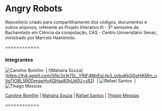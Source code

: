 # Angry Robots #

Repositório criado para compartilhamento dos códigos, documentos e outros arquivos, referente ao Projeto Interativo III - 3º semestre de Bacharelado em Ciência da computação, CAS - Centro Universitário Senac, ministrado por Marcelo Hashimoto.

============

### Integrantes

![Caroline Bomfim](https://lh6.ggpht.com/rjoHn0uVqMrXeU41Ed4H2M0mEWJz08jM-STwqc4V7PEx9kIV7TnXEynNDzd6OSPqiN_JSQ=s85)&nbsp; | ![Mahaira Souza] (https://lh4.ggpht.com/SNc3x1it75L_YINF4MnEsLjlp3_pzkuKkO0gHjKMm_uVgTIOBL5R0DmgwHv4QHas80hUd0U=s92)&nbsp; | ![Rafael Santos](https://lh6.ggpht.com/KyhYKF3kPrfY9uGNAbvuzB_GXFBhtmWtyEa5ctdIP7OHhgSUp7TuaTA7qTRuTWBzMOeh=s85)&nbsp; | ![Thiago Messias](https://lh6.ggpht.com/b_lgG00W_wjPQSjNH7L9v90RaOn2PdyoS2YVnkZ4cLNPwS9NR1wa_tJyuzbdZfGDRuDKxw=s85)&nbsp; 

[Caroline Bomfim](https://github.com/CarolineBomfim) | [Mahaira Souza](https://github.com/5614) | [Rafael Santos](https://github.com/rafa-silva) | [Thiago Messias](https://github.com/messiasthi)

============




